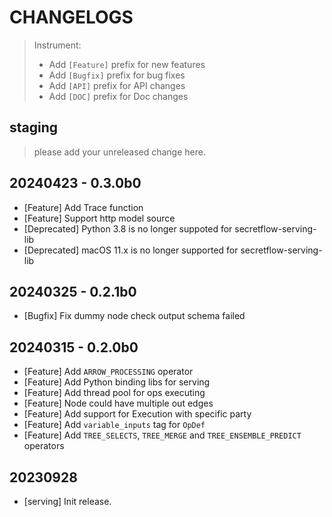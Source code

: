 # CHANGELOGS

> Instrument:
>
> - Add `[Feature]` prefix for new features
> - Add `[Bugfix]` prefix for bug fixes
> - Add `[API]` prefix for API changes
> - Add `[DOC]` prefix for Doc changes

## staging

> please add your unreleased change here.

## 20240423 - 0.3.0b0

- [Feature] Add Trace function
- [Feature] Support http model source
- [Deprecated] Python 3.8 is no longer suppoted for secretflow-serving-lib
- [Deprecated] macOS 11.x is no longer supported for secretflow-serving-lib

## 20240325 - 0.2.1b0

- [Bugfix] Fix dummy node check output schema failed

## 20240315 - 0.2.0b0

- [Feature] Add `ARROW_PROCESSING` operator
- [Feature] Add Python binding libs for serving
- [Feature] Add thread pool for ops executing
- [Feature] Node could have multiple out edges
- [Feature] Add support for Execution with specific party
- [Feature] Add `variable_inputs` tag for `OpDef`
- [Feature] Add `TREE_SELECTS`, `TREE_MERGE` and `TREE_ENSEMBLE_PREDICT` operators

## 20230928

- [serving] Init release.
